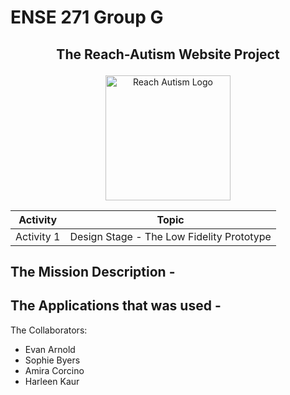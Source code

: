 # ENSE 271 Group G

## <p align="center"> The Reach-Autism Website Project </p> 
<p align="center"> <img src="https://i.postimg.cc/kgkpjDh2/Reach-autism-modified.png" alt="Reach Autism Logo" width="200" />


<div align="center">
  
  | Activity | Topic |
  |-----|----------------------------------|
  | Activity 1 | Design Stage - The Low Fidelity Prototype |
  

</div>

## The Mission Description -

## The Applications that was used - 


The Collaborators: 
* Evan Arnold
* Sophie Byers
* Amira Corcino
* Harleen Kaur
